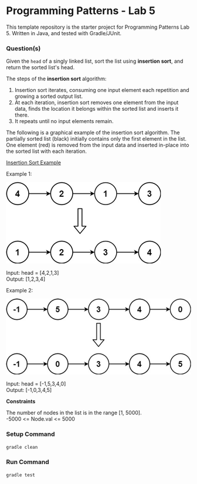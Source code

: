 # Programming Patterns - Lab 5

This template repository is the starter project for Programming Patterns Lab 5. Written in Java, and tested with Gradle/JUnit.

### Question(s)

Given the `head` of a singly linked list, sort the list using **insertion sort**, and return the sorted list's head.

The steps of the **insertion sort** algorithm:

1. Insertion sort iterates, consuming one input element each repetition and growing a sorted output list.
2. At each iteration, insertion sort removes one element from the input data, finds the location it belongs within the sorted list and inserts it there.
3. It repeats until no input elements remain.

The following is a graphical example of the insertion sort algorithm. The partially sorted list (black) initially contains only the first element in the list. One element (red) is removed from the input data and inserted in-place into the sorted list with each iteration.

[Insertion Sort Example](https://upload.wikimedia.org/wikipedia/commons/0/0f/Insertion-sort-example-300px.gif)

Example 1:

![](Q1.jpg)

Input: head = [4,2,1,3]  
Output: [1,2,3,4]

Example 2:

![](Q1_2.jpg)

Input: head = [-1,5,3,4,0]  
Output: [-1,0,3,4,5]

**Constraints**

The number of nodes in the list is in the range [1, 5000].  
-5000 <= Node.val <= 5000

### Setup Command

`gradle clean`

### Run Command

`gradle test`
